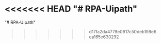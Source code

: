 <<<<<<< HEAD
"# RPA-Uipath" 
=======
"# RPA-Uipath" 
>>>>>>> d17fa2da4778e0917c50deb198e6ea165e630292
